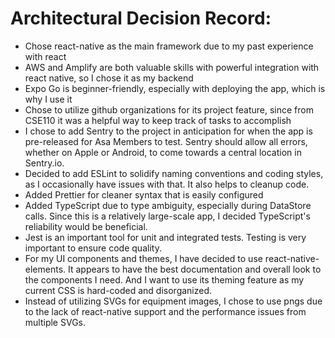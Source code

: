 # Architectural Decision Record:

- Chose react-native as the main framework due to my past experience with react
- AWS and Amplify are both valuable skills with powerful integration with react native, so I chose it as my backend
- Expo Go is beginner-friendly, especially with deploying the app, which is why I use it
- Chose to utilize github organizations for its project feature, since from CSE110 it was a helpful way to keep track of tasks to accomplish
- I chose to add Sentry to the project in anticipation for when the app is pre-released for Asa Members to test. Sentry should allow all errors, whether on Apple or Android, to come towards a central location in Sentry.io.
- Decided to add ESLint to solidify naming conventions and coding styles, as I occasionally have issues with that. It also helps to cleanup code.
- Added Prettier for cleaner syntax that is easily configured
- Added TypeScript due to type ambiguity, especially during DataStore calls. Since this is a relatively large-scale app, I decided TypeScript's reliability would be beneficial.
- Jest is an important tool for unit and integrated tests. Testing is very important to ensure code quality.
- For my UI components and themes, I have decided to use react-native-elements. It appears to have the best documentation and overall look to the components I need. And I want to use its theming feature as my current CSS is hard-coded and disorganized.
- Instead of utilizing SVGs for equipment images, I chose to use pngs due to the lack of react-native support and the performance issues from multiple SVGs.
